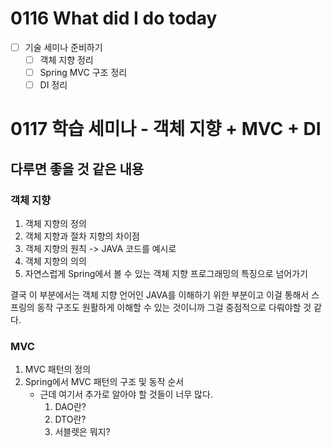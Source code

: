 # 0116 What did I do today
- [ ] 기술 세미나 준비하기
  - [ ] 객체 지향 정리
  - [ ] Spring MVC 구조 정리
  - [ ] DI 정리

# 0117 학습 세미나 - 객체 지향 + MVC + DI
## 다루면 좋을 것 같은 내용
### 객체 지향
1. 객체 지향의 정의
2. 객체 지향과 절차 지향의 차이점
3. 객체 지향의 원칙 -> JAVA 코드를 예시로
4. 객체 지향의 의의
5. 자연스럽게 Spring에서 볼 수 있는 객체 지향 프로그래밍의 특징으로 넘어가기

결국 이 부분에서는 객체 지향 언어인 JAVA를 이해하기 위한 부분이고 이걸 통해서 스프링의 동작 구조도 원활하게 이해할 수 있는 것이니까 그걸 중점적으로 다뤄야할 것 같다.

### MVC
1. MVC 패턴의 정의
2. Spring에서 MVC 패턴의 구조 및 동작 순서
     - 근데 여기서 추가로 알아야 할 것들이 너무 많다.
       1.  DAO란?
       2.  DTO란?
       3.  서블렛은 뭐지?